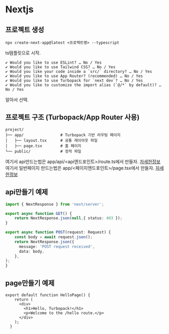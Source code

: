 # Nextjs
## 프로젝트 생성
```
npx create-next-app@latest <프로젝트명> --typescript
```
ts템플릿으로 시작.
```
✔ Would you like to use ESLint? … No / Yes
✔ Would you like to use Tailwind CSS? … No / Yes
✔ Would you like your code inside a `src/` directory? … No / Yes
✔ Would you like to use App Router? (recommended) … No / Yes
✔ Would you like to use Turbopack for `next dev`? … No / Yes
✔ Would you like to customize the import alias (`@/*` by default)? … No / Yes
```
알아서 선택.
## 프로젝트 구조 (Turbopack/App Router 사용)
```
project/
├── app/                # Turbopack 기반 라우팅 페이지
│   ├── layout.tsx      # 공통 레이아웃 파일
│   ├── page.tsx        # 홈 페이지
└── public/             # 정적 파일
```
여기서 api만드는법은 app/api/<api엔드포인트>/route.ts에서 만들자. [자세한정보](#api만들기-예제) <br>
여기서 일반페이지 만드는법은 app/<페이지엔드포인트>/page.tsx에서 만들자. [자세한정보](#page만들기-예제)

## api만들기 예제
```ts
import { NextResponse } from 'next/server';

export async function GET() {
    return NextResponse.json(null,{ status: 403 });
}

export async function POST(request: Request) {
    const body = await request.json();
    return NextResponse.json({
      message: 'POST request received',
      data: body,
    },
);
}
```
## page만들기 예제
```tsx
export default function HelloPage() {
    return (
      <div>
        <h1>Hello, Turbopack!</h1>
        <p>Welcome to the /hello route.</p>
      </div>
    );
  }
```
